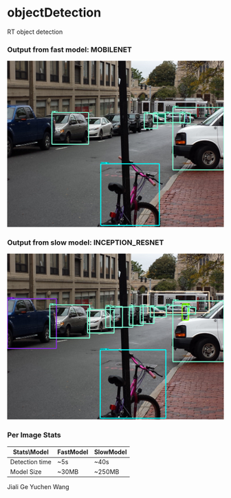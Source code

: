 # objectDetection
RT object detection

### Output from fast model: MOBILENET

![slow](./fast_1.png "FastModel")


### Output from slow model: INCEPTION_RESNET

![fast](./slow_1.png "SlowModel")


### Per Image Stats

| Stats\Model    | FastModel | SlowModel  |
|----------------|-----------|------------|
| Detection time | ~5s       | ~40s       |
| Model Size     | ~30MB     | ~250MB     |


 
Jiali Ge
Yuchen Wang
